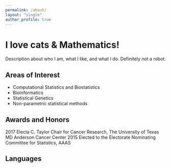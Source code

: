 ```yaml
---
permalink: /about/
layout: "single"
author_profile: true
---
```

<h1>I love cats & Mathematics!</h1>
<p>Description about who I am, what I like, and what I do. 
Definitely not a robot.</p>

<h2>Areas of Interest</h2>
<ul>
    <li>Computational Statistics and Biostatistics</li>
    <li>Bioinformatics</li>
    <li>Statistical Genetics</li>
    <li>Non-parametric statistical methods</li>
</ul>

<div>
<h2>Awards and Honors</h2>
<dl2>
    <dt2>2017</dt2>
    <dd2>
        Electa C. Taylor Chair for Cancer Research, The University of Texas MD Anderson Cancer Center
    </dd2>
    <dt2>2015</dt2>
    <dd2>
        Elected to the Electorate Nominating Committee for Statistics, AAAS
    </dd2>
</dl2>
</div>

<div>
<h2>Languages</h2>
<dl>

</dl>
</div>
